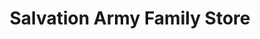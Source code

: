 ---
title: "Salvation Army Family Store"
url: /alameda/salvation-army-family-store/
shop: Gebrauchtwaren
---